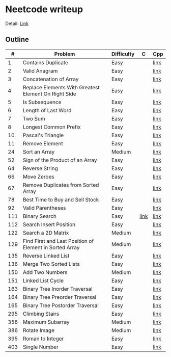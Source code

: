 # Neetcode writeup
Detail: [Link](https://neetcode.io/)

## Outline
|#|Problem|Difficulty|C|Cpp|
|-|-|-|-|-|
|1|Contains Duplicate|Easy||[link](./Cpp/contains_duplicate/contains_duplicate.md)|
|2|Valid Anagram|Easy||[link](./Cpp/valid_anagram/valid_anagram.md)|
|3|Concatenation of Array|Easy||[link](./Cpp/concatenation_of_array/concatenation_of_array.md)|
|4|Replace Elements With Greatest Element On Right Side|Easy||[link](./Cpp/replace_elements_with_greatest_element_on_right_side/replace_elements_with_greatest_element_on_right_side.md)|
|5|Is Subsequence|Easy||[link](./Cpp/is_subsequence/is_subsequence.md)|
|6|Length of Last Word|Easy||[link](./Cpp/length_of_last_word/length_of_last_word.md)|
|7|Two Sum|Easy||[link](./Cpp/two_sum/two_sum.md)|
|8|Longest Common Prefix|Easy||[link](./Cpp/longest_common_prefix/longest_common_prefix.md)|
|10|Pascal's Triangle|Easy||[link](./Cpp/pascals_triangle/pascals_triangle.md)|
|11|Remove Element|Easy||[link](./Cpp/remove_element/remove_element.md)|
|24|Sort an Array|Medium||[link](./Cpp/sort_an_array/sort_an_array.md)|
|52|Sign of the Product of an Array|Easy||[link](./Cpp/sign_of_the_product_of_an_array/sign_of_the_product_of_an_array.md)|
|64|Reverse String|Easy||[link](./Cpp/reverse_string/reverse_string.md)
|66|Move Zeroes|Easy||[link](./Cpp/move_zeroes/move_zeroes.md)|
|67|Remove Duplicates from Sorted Array|Easy||[link](./Cpp/remove_duplicates_from_sorted_array/remove_duplicates_from_sorted_array.md)|
|78|Best Time to Buy and Sell Stock|Easy||[link](./Cpp/best_time_to_buy_and_sell_stock/best_time_to_buy_and_sell_stock.md)|
|92|Valid Parentheses|Easy||[link](./Cpp/valid_parentheses/valid_parentheses.md)|
|111|Binary Search|Easy|[link](./C/binary_search/binary_search.md)|[link](./Cpp/binary_search/binary_search.md)|
|112|Search Insert Position|Easy||[link](./Cpp/search_insert_position/search_insert_position.md)|
|122|Search a 2D Matrix|Medium||[link](./Cpp/search_a_2d_matrix/search_a_2d_matrix.md)|
|129|Find First and Last Position of Element in Sorted Array|Medium||[link](./Cpp/find_first_and_last_position_of_element_in_sorted_array/find_first_and_last_position_of_element_in_sorted_array.md)|
|135|Reverse Linked List|Easy||[link](./Cpp/reverse_linked_list/reverse_linked_list.md)|
|136|Merge Two Sorted Lists|Easy||[link](./Cpp/merge_two_sorted_lists/merge_two_sorted_lists.md)|
|150|Add Two Numbers|Medium||[link](./Cpp/add_two_numbers/add_two_numbers.md)|
|151|Linked List Cycle|Easy||[link](./Cpp/linked_list_cycle/linked_list_cycle.md)|
|163|Binary Tree Inorder Traversal|Easy||[link](./Cpp/binary_tree_inorder_traversal/binary_tree_inorder_traversal.md)|
|164|Binary Tree Preorder Traversal|Easy||[link](./Cpp/binary_tree_preorder_traversal/binary_tree_preorder_traversal.md)|
|165|Binary Tree Postorder Traversal|Easy||[link](./Cpp/binary_tree_postorder_traversal/binary_tree_postorder_traversal.md)|
|295|Climbing Stairs|Easy||[link](./Cpp/climbing_stairs/climbing_stairs.md)|
|356|Maximum Subarray|Medium||[link](./Cpp/maximum_subarray/maximum_subarray.md)|
|386|Rotate Image|Medium||[link](./Cpp/rotate_image/rotate_image.md)|
|395|Roman to Integer|Easy||[link](./Cpp/roman_to_integer/roman_to_integer.md)|
|403|Single Number|Easy||[link](./Cpp/single_number/single_number.md)|